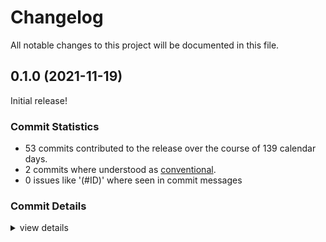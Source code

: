 # Changelog

All notable changes to this project will be documented in this file.

## 0.1.0 (2021-11-19)

Initial release!

### Commit Statistics

<csr-read-only-do-not-edit/>

 - 53 commits contributed to the release over the course of 139 calendar days.
 - 2 commits where understood as [conventional](https://www.conventionalcommits.org).
 - 0 issues like '(#ID)' where seen in commit messages

### Commit Details

<csr-read-only-do-not-edit/>

<details><summary>view details</summary>

 * **Uncategorized**
    - Release freelist v0.1.0, rutter_layout v0.1.0, narui_core v0.1.0, narui_macros v0.1.0, narui_widgets v0.1.0, narui v0.1.0 ([`86eb164`](https://github.comgit//apertus-open-source-cinema/narui/commit/86eb1640fe543d25e0e8842181aac6e9b392fe63))
    - use best device for our requirements ([`deb6ae7`](https://github.comgit//apertus-open-source-cinema/narui/commit/deb6ae780b4a97258f4dc521d7280b7baff33090))
    - add metadata to Cargo.toml files ([`23cb406`](https://github.comgit//apertus-open-source-cinema/narui/commit/23cb406809d31613caa3457eaa983e81b349eab6))
    - Rework macro imports ([`99bffa7`](https://github.comgit//apertus-open-source-cinema/narui/commit/99bffa76b373f2191ee2e50d425642905708961d))
    - Implement subpasses ([`a60d2d6`](https://github.comgit//apertus-open-source-cinema/narui/commit/a60d2d66b18ce49a05ec3e6491592f04de2e6e39))
    - optimize widget gen to use Option instead of Rc ([`dfdba3c`](https://github.comgit//apertus-open-source-cinema/narui/commit/dfdba3cb18815672cd94f586621039eaf2c90dff))
    - fix compiling on stable rust ([`5f12191`](https://github.comgit//apertus-open-source-cinema/narui/commit/5f1219183a04b820fb8d4581467574d77ed0c690))
    - formal-function-parameter-attributes for defaults ([`cd29c94`](https://github.comgit//apertus-open-source-cinema/narui/commit/cd29c94eb1ee3de66a78acdd3fbc0014880bd648))
    - fix need for in scope types in macro rewrite ([`c313b25`](https://github.comgit//apertus-open-source-cinema/narui/commit/c313b250988c0fcc070a1f9dc198c80a754f69f5))
    - fix building on stable rust ([`d1966c5`](https://github.comgit//apertus-open-source-cinema/narui/commit/d1966c59ba795240ecfe2380aa253682238b4738))
    - fix compiler warnings generated by macros ([`7640e30`](https://github.comgit//apertus-open-source-cinema/narui/commit/7640e30853a23f59c35bbde3064b2617a25c3bcb))
    - add better error message on attrs without values ([`3db35a5`](https://github.comgit//apertus-open-source-cinema/narui/commit/3db35a52f78d58542657f58b122fb8c936a91153))
    - rework proc macros to not generate as many macros ([`38a6439`](https://github.comgit//apertus-open-source-cinema/narui/commit/38a64396b94a5b8e23fdc1d8ab47f14ffcff29b7))
    - update and cleanup deps ([`0f08af9`](https://github.comgit//apertus-open-source-cinema/narui/commit/0f08af9ca7e7a5f67eea20549b8a5322770fc30e))
    - render lyon, text and rounded rect single pass ([`4ad6232`](https://github.comgit//apertus-open-source-cinema/narui/commit/4ad623252ed3c4bbeccdc74a7ecd6d6cf77981fa))
    - improve error messages generated by macros ([`06107c3`](https://github.comgit//apertus-open-source-cinema/narui/commit/06107c3635ce1c244c357432a03dd7a07bb9111c))
    - refactoring ([`16f0955`](https://github.comgit//apertus-open-source-cinema/narui/commit/16f0955fc104936fc29627c6bb29567e73ebe664))
    - integrate external hook count into FragmentStore ([`91d395e`](https://github.comgit//apertus-open-source-cinema/narui/commit/91d395ea042ca5d58aa37c85e6483f284473205a))
    - use index generated by FragmentStore for new keys in KeyMap ([`ae80e3e`](https://github.comgit//apertus-open-source-cinema/narui/commit/ae80e3ec5f10606c894d954cfb06f38d26f7b4c0))
    - change ergonomics of rect and input ([`0d4c5dc`](https://github.comgit//apertus-open-source-cinema/narui/commit/0d4c5dc333c5fb2fa24d88cbd2342c6d2aecc154))
    - clippy + fmt ([`43c7710`](https://github.comgit//apertus-open-source-cinema/narui/commit/43c7710aa9b8bb07dd40de75b8b2343ad9f86d28))
    - rework fragments to be stored in a FreeList besides their args ([`4ff7e6d`](https://github.comgit//apertus-open-source-cinema/narui/commit/4ff7e6d1bef469e0517888aa86dc0c1b1a867fbb))
    - use proc_macro_crate in narui_macros ([`52aa4fd`](https://github.comgit//apertus-open-source-cinema/narui/commit/52aa4fd2f27215ac43e97988b750d26e99535f60))
    - Add support for clipping ([`c8867dd`](https://github.comgit//apertus-open-source-cinema/narui/commit/c8867dd0bce4633ab487b2125c00d8d16d2521cb))
    - only create the key once in rsx_macro ([`1e7ff04`](https://github.comgit//apertus-open-source-cinema/narui/commit/1e7ff04ddde3a11f5e5c436b5188f61ba335bf03))
    - implement depth testing, rework stack ([`5eba0e0`](https://github.comgit//apertus-open-source-cinema/narui/commit/5eba0e08724975a5a6525c3c6183553a697df2a2))
    - fix examples ([`cf563d0`](https://github.comgit//apertus-open-source-cinema/narui/commit/cf563d066410b79102e0b4f424e1b5b086225c79))
    - rework hook storage, leaks memory:( ([`f72badf`](https://github.comgit//apertus-open-source-cinema/narui/commit/f72badf14b48f84fdd6d5a2eaf51fdfebfc080e0))
    - improve location_id ([`9ad00f2`](https://github.comgit//apertus-open-source-cinema/narui/commit/9ad00f277c65d9ece1e3460d440db4eb0668f0a3))
    - better hashmap based key implementation ([`8101e1b`](https://github.comgit//apertus-open-source-cinema/narui/commit/8101e1b237c3eaf6638c570c8260738e93862e6d))
    - fixup ([`fef6e67`](https://github.comgit//apertus-open-source-cinema/narui/commit/fef6e67af03718e15273ff76e6d007ed72951070))
    - more clippy ([`7bb8420`](https://github.comgit//apertus-open-source-cinema/narui/commit/7bb842005c4bd3f92f07d2d9fa2cd59cf47a84e7))
    - clippy v2 ([`a8b3e53`](https://github.comgit//apertus-open-source-cinema/narui/commit/a8b3e53cf3b67329743325b003a423cdb71f4ebc))
    - compress keys even further ([`e0e500b`](https://github.comgit//apertus-open-source-cinema/narui/commit/e0e500b7cd86c5c7c5dfce2a3423155c5f841850))
    - optimize keys ([`8972a69`](https://github.comgit//apertus-open-source-cinema/narui/commit/8972a69de77ed7837d849c7c029910eab3486c56))
    - continue integration, first simple widgets are working ([`cf4d8da`](https://github.comgit//apertus-open-source-cinema/narui/commit/cf4d8dae7f1c558d495ca03c62e1054a7163f0d3))
    - generate a mod for each widget ([`f1b4500`](https://github.comgit//apertus-open-source-cinema/narui/commit/f1b4500ff04241357304cfe95101d08ef8a7cbb7))
    - fix colors of text and shape ([`f216dde`](https://github.comgit//apertus-open-source-cinema/narui/commit/f216dde9e00cab2ed34b4b8e253fa45dd32a7aa4))
    - fix player example ([`e0fe421`](https://github.comgit//apertus-open-source-cinema/narui/commit/e0fe4219313ae8ff4cec57e8937a37fcdbb69c47))
    - change object model ([`6bc6753`](https://github.comgit//apertus-open-source-cinema/narui/commit/6bc6753ff3182c1699ed088d46eb935e0b42d9d2))
    - improve macros ([`6ab607e`](https://github.comgit//apertus-open-source-cinema/narui/commit/6ab607e9997cce7c4c869fbcfafa1aeea41a9a26))
    - fix build on stable rust ([`d129bd5`](https://github.comgit//apertus-open-source-cinema/narui/commit/d129bd57c696d08b9aae2b719ca1b9c16baf9c26))
    - change KeyPart syntax ([`55e0d4a`](https://github.comgit//apertus-open-source-cinema/narui/commit/55e0d4a9a4f90084105675f73bd2e58f797be883))
    - fix wrong context key for arg evaluation bug ([`8cff8ca`](https://github.comgit//apertus-open-source-cinema/narui/commit/8cff8ca72db81e0a72365fcc2d0bc2783b59f7e6))
    - performance optimizations ([`0231ec8`](https://github.comgit//apertus-open-source-cinema/narui/commit/0231ec861f5ba4fc1035e094f1355e471869495f))
    - fix partial rebuild ([`7df2eb5`](https://github.comgit//apertus-open-source-cinema/narui/commit/7df2eb5923c35cc7b38c1acbec3d3c2c47869cd4))
    - fix examples ([`1ed9003`](https://github.comgit//apertus-open-source-cinema/narui/commit/1ed9003d8f80fa69072ee18805dc0b13a9ba4415))
    - move examples to examples folder ([`2806c9c`](https://github.comgit//apertus-open-source-cinema/narui/commit/2806c9c7a1ab4927c3cdc52abd35f33fa0a7e16b))
    - implement stroke rendering ([`8112f0e`](https://github.comgit//apertus-open-source-cinema/narui/commit/8112f0eba191da8a95b20217baaeb89e3877cd8e))
    - more clippy; restructure Vec2 conversions ([`cab283e`](https://github.comgit//apertus-open-source-cinema/narui/commit/cab283ed8d43114a196bec7f10ef932d4ea7289f))
    - cargo fix + cargo fmt ([`2c24877`](https://github.comgit//apertus-open-source-cinema/narui/commit/2c24877a2d0d10827578689c4023816b63f1f53a))
    - rename Widget struct to Fragment ([`5783261`](https://github.comgit//apertus-open-source-cinema/narui/commit/57832618d6b2eaf76bf141772bbbc8112e9b9084))
    - rename & move narui_derive to narui_macros; add key to PositionedRenderObject ([`4d0141f`](https://github.comgit//apertus-open-source-cinema/narui/commit/4d0141f41f5668a7064eb685343df203912609b5))
</details>

